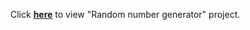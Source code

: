 Click <b>[here](https://felekswebs.github.io/Random-Number/)</b> to view "Random number generator" project.
